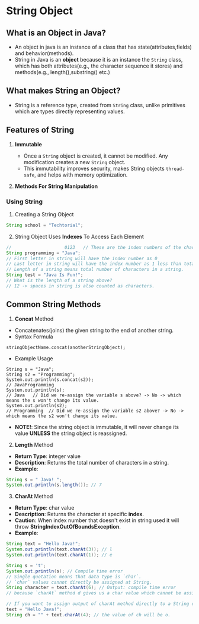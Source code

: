 # String Object

## What is an Object in Java?
- An object in java is an instance of a class that has state(attributes,fields) and behavior(methods).
- String in Java is an **object** because it is an instance the `String` class, which has both
  attributes(e.g., the character sequence it stores) and methods(e.g., length(),substring() etc.)

## What makes String an Object?
- String is a reference type, created from `String` class, unlike primitives which are types directly
  representing values.

## Features of String
1. **Immutable**
    * Once a `String` object is created, it cannot be modified. Any modification creates a new `String` object.
    * This immutability improves security, makes String objects `thread-safe`, and helps with memory optimization.

2. **Methods For String Manipulation**

### Using String
1. Creating a String Object
```java
String school = "Techtorial"; 
```
2. String Object Uses **Indexes** To Access Each Element
```java
//                    0123   // These are the index numbers of the characters.
String programming = "Java"; 
// First letter in string will have the index number as 0
// Last letter in string will have the index number as 1 less than total length of a string.
// Length of a string means total number of characters in a string.
String test = "Java Is Fun!";
// What is the length of a string above? 
// 12 -> spaces in string is also counted as characters.
```
## Common String Methods
1. **Concat** Method
* Concatenates(joins) the given string to the end of another string.
* Syntax Formula
```
stringObjectName.concat(anotherStringObject);
```
* Example Usage
```
String s = "Java";
String s2 = "Programming";
System.out.println(s.concat(s2));
// JavaProgramming
System.out.println(s);
// Java   // Did we re-assign the variable s above? -> No -> which means the s won't change its value.
System.out.println(s2);
// Programming  // Did we re-assign the variable s2 above? -> No -> which means the s2 won't change its value.
```
* **NOTE!**: Since the string object is immutable, it will never change its value **UNLESS** the string object
  is reassigned.

2. **Length** Method
* **Return Type**: integer value
* **Description**: Returns the total number of characters in a string.
* **Example**:
```java
String s = " Java! ";
System.out.println(s.length()); // 7
```

3. **CharAt** Method
* **Return Type**: char value
* **Description**: Returns the character at specific **index**.
* **Caution**: When index number that doesn't exist in string used it will throw
  **StringIndexOutOfBoundsException**.
* **Example**:
``` java
String text = "Hello Java!";
System.out.println(text.charAt(3)); // l
System.out.println(text.charAt(1)); // e

String s = 't';
System.out.println(s); // Compile time error
// Single quotation means that data type is `char`.
// `char` values cannot directly be assigned at String.
String character = text.charAt(6); // Output: compile time error
// because `charAt` method d gives us a char value which cannot be assigned String directly. 

// If you want to assign output of charAt method directly to a String object, you can add to empty string. 
text = "Hello Java!";
String ch = "" + text.charAt(4); // the value of ch will be o.



```
